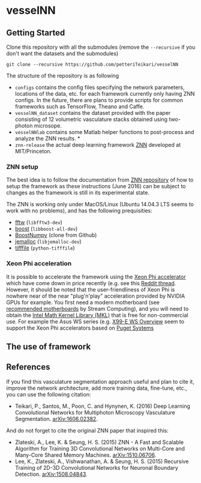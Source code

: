 # vesselNN

## Getting Started

Clone this repository with all the submodules (remove the `--recursive` if you don't want the datasets and the submodules)

```
git clone --recursive https://github.com/petteriTeikari/vesselNN
```

The structure of the repository is as following

* `configs` contains the config files specifying the network parameters, locations of the data, etc. for each framework currently only having ZNN configs. In the future, there are plans to provide scripts for common frameworks such as TensorFlow, Theano and Caffe.
* `vesselNN_dataset` contains the dataset provided with the paper consisting of 12 volumetric vasculature stacks obtained using two-photon microsope. 
* `vesselNNlab` contains some Matlab helper functions to post-process and analyze the ZNN results. * 
* `znn-release` the actual deep learning framework [ZNN](https://github.com/seung-lab/znn-release/) developed at MIT/Princeton.

### ZNN setup

The best idea is to follow the documentation from [ZNN repository](https://github.com/seung-lab/znn-release/) of how to setup the framework as these instructions (June 2016) can be subject to changes as the framework is still in its experimental state.

The ZNN is working only under MacOS/Linux (Ubuntu 14.04.3 LTS seems to work with no problems), and has the following prequisities:
* [fftw](https://github.com/seung-lab/znn-release/) (`libfftw3-dev`)
* [boost](https://github.com/seung-lab/znn-release/) (`libboost-all-dev`)
* [BoostNumpy](https://github.com/seung-lab/znn-release/) (clone from Github)
* [jemalloc](https://github.com/seung-lab/znn-release/) (`libjemalloc-dev`)
* [tifffile](https://github.com/seung-lab/znn-release/) (`python-tifffile`)

### Xeon Phi acceleration

It is possible to accelerate the framework using the [Xeon Phi accelerator](http://www.intel.co.uk/content/www/uk/en/processors/xeon/xeon-phi-detail.html) which have come down in price recently (e.g. see this [Reddit thread](https://www.reddit.com/r/buildapcsales/comments/2kmlxp/other_intel_xeon_phi_coprocessor_31s1p_195_msrp/). However, it should be noted that the user-friendliness of Xeon Phi is nowhere near of the near "plug'n'play" acceleration provided by NVIDIA GPUs for example. You first need a modern motherboard (see [recommended motherboards](https://streamcomputing.eu/blog/2015-08-01/xeon-phi-knights-corner-compatible-motherboards/) by Stream Computing), and you will need to obtain the [Intel Math Kernel Library (MKL)](https://software.intel.com/en-us/intel-mkl) that is free for non-commercial use. For example the Asus WS series (e.g. [X99-E WS
Overview](https://www.asus.com/uk/Motherboards/X99E_WS/) seem to support the Xeon Phi accelerators based on [Puget Systems](https://www.pugetsystems.com/labs/hpc/Will-your-motherboard-work-with-Intel-Xeon-Phi-490/)

## The use of framework



## References

If you find this vasculature segmentation approach useful and plan to cite it, improve the network architecture, add more training data, fine-tune, etc., you can use the following citation:

* Teikari, P., Santos, M., Poon, C. and Hynynen, K. (2016) Deep Learning Convolutional Networks for Multiphoton Microscopy Vasculature Segmentation. [arXiv:1606.02382](http://arxiv.org/abs/1606.02382).

And do not forget to cite the original ZNN paper that inspired this:

* Zlateski, A., Lee, K. & Seung, H. S. (2015) ZNN - A Fast and Scalable Algorithm for Training 3D Convolutional Networks on Multi-Core and Many-Core Shared Memory Machines. [arXiv:1510.06706](http://arxiv.org/abs/1510.06706).
* Lee, K., Zlateski, A., Vishwanathan, A. & Seung, H. S. (2015) Recursive Training of 2D-3D Convolutional Networks for Neuronal Boundary Detection. [arXiv:1508.04843](http://arxiv.org/abs/1508.04843).
